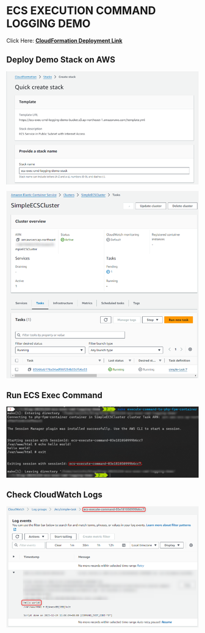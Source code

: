# ECS EXECUTION COMMAND LOGGING DEMO

Click Here: <a href="https://ap-northeast-1.console.aws.amazon.com/cloudformation/home?region=ap-northeast-1#/stacks/create/review?templateURL=https://ecs-exec-cmd-logging-demo-bucket.s3.ap-northeast-1.amazonaws.com/template.yml&stackName=ecs-exec-cmd-logging-demo-stack" target="_blank">**CloudFormation Deployment Link**</a>

## Deploy Demo Stack on AWS

![](./img/create-stack.png)

![](./img/ecs-cluster.png)

## Run ECS Exec Command

![](./img/exec-cmd.png)

## Check CloudWatch Logs

![](./img/cw-logs.png)
